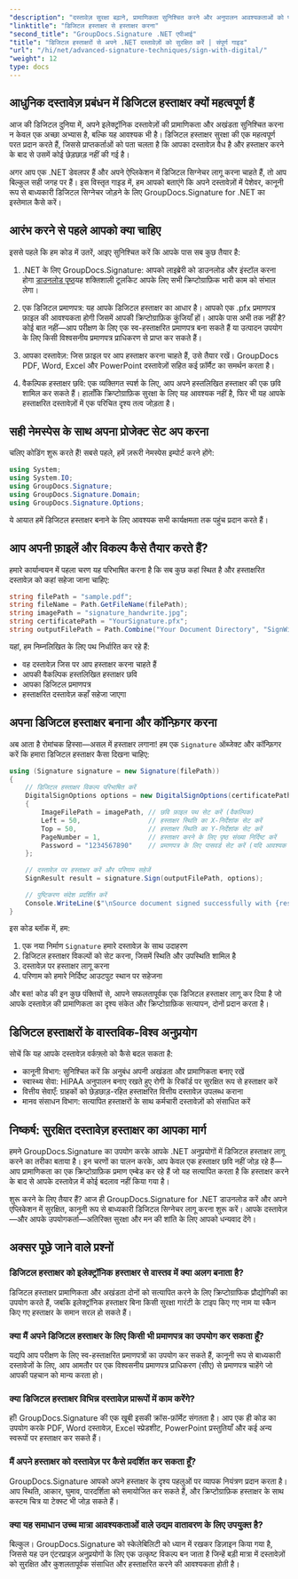 ```yaml
---
"description": "दस्तावेज़ सुरक्षा बढ़ाने, प्रामाणिकता सुनिश्चित करने और अनुपालन आवश्यकताओं को पूरा करने के लिए GroupDocs.Signature का उपयोग करके .NET अनुप्रयोगों में डिजिटल हस्ताक्षर लागू करने का तरीका जानें।"
"linktitle": "डिजिटल हस्ताक्षर से हस्ताक्षर करना"
"second_title": "GroupDocs.Signature .NET एपीआई"
"title": "डिजिटल हस्ताक्षरों से अपने .NET दस्तावेज़ों को सुरक्षित करें | संपूर्ण गाइड"
"url": "/hi/net/advanced-signature-techniques/sign-with-digital/"
"weight": 12
type: docs
---
```

## आधुनिक दस्तावेज़ प्रबंधन में डिजिटल हस्ताक्षर क्यों महत्वपूर्ण हैं

आज की डिजिटल दुनिया में, अपने इलेक्ट्रॉनिक दस्तावेज़ों की प्रामाणिकता और अखंडता सुनिश्चित करना न केवल एक अच्छा अभ्यास है, बल्कि यह आवश्यक भी है। डिजिटल हस्ताक्षर सुरक्षा की एक महत्वपूर्ण परत प्रदान करते हैं, जिससे प्राप्तकर्ताओं को पता चलता है कि आपका दस्तावेज़ वैध है और हस्ताक्षर करने के बाद से उसमें कोई छेड़छाड़ नहीं की गई है।

अगर आप एक .NET डेवलपर हैं और अपने ऐप्लिकेशन में डिजिटल सिग्नेचर लागू करना चाहते हैं, तो आप बिल्कुल सही जगह पर हैं। इस विस्तृत गाइड में, हम आपको बताएंगे कि अपने दस्तावेज़ों में पेशेवर, कानूनी रूप से बाध्यकारी डिजिटल सिग्नेचर जोड़ने के लिए GroupDocs.Signature for .NET का इस्तेमाल कैसे करें।

## आरंभ करने से पहले आपको क्या चाहिए

इससे पहले कि हम कोड में उतरें, आइए सुनिश्चित करें कि आपके पास सब कुछ तैयार है:

1. .NET के लिए GroupDocs.Signature: आपको लाइब्रेरी को डाउनलोड और इंस्टॉल करना होगा [डाउनलोड पृष्ठ](https://releases.groupdocs.com/signature/net/)यह शक्तिशाली टूलकिट आपके लिए सभी क्रिप्टोग्राफ़िक भारी काम को संभाल लेगा।

2. एक डिजिटल प्रमाणपत्र: यह आपके डिजिटल हस्ताक्षर का आधार है। आपको एक .pfx प्रमाणपत्र फ़ाइल की आवश्यकता होगी जिसमें आपकी क्रिप्टोग्राफ़िक कुंजियाँ हों। आपके पास अभी तक नहीं है? कोई बात नहीं—आप परीक्षण के लिए एक स्व-हस्ताक्षरित प्रमाणपत्र बना सकते हैं या उत्पादन उपयोग के लिए किसी विश्वसनीय प्रमाणपत्र प्राधिकरण से प्राप्त कर सकते हैं।

3. आपका दस्तावेज़: जिस फ़ाइल पर आप हस्ताक्षर करना चाहते हैं, उसे तैयार रखें। GroupDocs PDF, Word, Excel और PowerPoint दस्तावेज़ों सहित कई फ़ॉर्मैट का समर्थन करता है।

4. वैकल्पिक हस्ताक्षर छवि: एक व्यक्तिगत स्पर्श के लिए, आप अपने हस्तलिखित हस्ताक्षर की एक छवि शामिल कर सकते हैं। हालाँकि क्रिप्टोग्राफ़िक सुरक्षा के लिए यह आवश्यक नहीं है, फिर भी यह आपके हस्ताक्षरित दस्तावेज़ों में एक परिचित दृश्य तत्व जोड़ता है।

## सही नेमस्पेस के साथ अपना प्रोजेक्ट सेट अप करना

चलिए कोडिंग शुरू करते हैं! सबसे पहले, हमें ज़रूरी नेमस्पेस इम्पोर्ट करने होंगे:

```csharp
using System;
using System.IO;
using GroupDocs.Signature;
using GroupDocs.Signature.Domain;
using GroupDocs.Signature.Options;
```

ये आयात हमें डिजिटल हस्ताक्षर बनाने के लिए आवश्यक सभी कार्यक्षमता तक पहुंच प्रदान करते हैं।

## आप अपनी फ़ाइलें और विकल्प कैसे तैयार करते हैं?

हमारे कार्यान्वयन में पहला चरण यह परिभाषित करना है कि सब कुछ कहां स्थित है और हस्ताक्षरित दस्तावेज़ को कहां सहेजा जाना चाहिए:

```csharp
string filePath = "sample.pdf";
string fileName = Path.GetFileName(filePath);
string imagePath = "signature_handwrite.jpg";
string certificatePath = "YourSignature.pfx";
string outputFilePath = Path.Combine("Your Document Directory", "SignWithDigital", fileName);
```

यहां, हम निम्नलिखित के लिए पथ निर्धारित कर रहे हैं:
- वह दस्तावेज़ जिस पर आप हस्ताक्षर करना चाहते हैं
- आपकी वैकल्पिक हस्तलिखित हस्ताक्षर छवि
- आपका डिजिटल प्रमाणपत्र
- हस्ताक्षरित दस्तावेज़ कहाँ सहेजा जाएगा

## अपना डिजिटल हस्ताक्षर बनाना और कॉन्फ़िगर करना

अब आता है रोमांचक हिस्सा—असल में हस्ताक्षर लगाना! हम एक `Signature` ऑब्जेक्ट और कॉन्फ़िगर करें कि हमारा डिजिटल हस्ताक्षर कैसा दिखना चाहिए:

```csharp
using (Signature signature = new Signature(filePath))
{
    // डिजिटल हस्ताक्षर विकल्प परिभाषित करें
    DigitalSignOptions options = new DigitalSignOptions(certificatePath)
    {
        ImageFilePath = imagePath, // छवि फ़ाइल पथ सेट करें (वैकल्पिक)
        Left = 50,                 // हस्ताक्षर स्थिति का X-निर्देशांक सेट करें
        Top = 50,                  // हस्ताक्षर स्थिति का Y-निर्देशांक सेट करें
        PageNumber = 1,            // हस्ताक्षर करने के लिए पृष्ठ संख्या निर्दिष्ट करें
        Password = "1234567890"    // प्रमाणपत्र के लिए पासवर्ड सेट करें (यदि आवश्यक हो)
    };
    
    // दस्तावेज़ पर हस्ताक्षर करें और परिणाम सहेजें
    SignResult result = signature.Sign(outputFilePath, options);
    
    // पुष्टिकरण संदेश प्रदर्शित करें
    Console.WriteLine($"\nSource document signed successfully with {result.Succeeded.Count} signature(s).\nFile saved at {outputFilePath}.");
}
```

इस कोड ब्लॉक में, हम:
1. एक नया निर्माण `Signature` हमारे दस्तावेज़ के साथ उदाहरण
2. डिजिटल हस्ताक्षर विकल्पों को सेट करना, जिसमें स्थिति और उपस्थिति शामिल है
3. दस्तावेज़ पर हस्ताक्षर लागू करना
4. परिणाम को हमारे निर्दिष्ट आउटपुट स्थान पर सहेजना

और बस! कोड की इन कुछ पंक्तियों से, आपने सफलतापूर्वक एक डिजिटल हस्ताक्षर लागू कर दिया है जो आपके दस्तावेज़ की प्रामाणिकता का दृश्य संकेत और क्रिप्टोग्राफ़िक सत्यापन, दोनों प्रदान करता है।

## डिजिटल हस्ताक्षरों के वास्तविक-विश्व अनुप्रयोग

सोचें कि यह आपके दस्तावेज़ वर्कफ़्लो को कैसे बदल सकता है:

- कानूनी विभाग: सुनिश्चित करें कि अनुबंध अपनी अखंडता और प्रामाणिकता बनाए रखें
- स्वास्थ्य सेवा: HIPAA अनुपालन बनाए रखते हुए रोगी के रिकॉर्ड पर सुरक्षित रूप से हस्ताक्षर करें
- वित्तीय सेवाएँ: ग्राहकों को छेड़छाड़-रहित हस्ताक्षरित वित्तीय दस्तावेज़ उपलब्ध कराना
- मानव संसाधन विभाग: सत्यापित हस्ताक्षरों के साथ कर्मचारी दस्तावेज़ों को संसाधित करें

## निष्कर्ष: सुरक्षित दस्तावेज़ हस्ताक्षर का आपका मार्ग

हमने GroupDocs.Signature का उपयोग करके आपके .NET अनुप्रयोगों में डिजिटल हस्ताक्षर लागू करने का तरीका बताया है। इन चरणों का पालन करके, आप केवल एक हस्ताक्षर छवि नहीं जोड़ रहे हैं—आप प्रामाणिकता का एक क्रिप्टोग्राफ़िक प्रमाण एम्बेड कर रहे हैं जो यह सत्यापित करता है कि हस्ताक्षर करने के बाद से आपके दस्तावेज़ में कोई बदलाव नहीं किया गया है।

शुरू करने के लिए तैयार हैं? आज ही GroupDocs.Signature for .NET डाउनलोड करें और अपने एप्लिकेशन में सुरक्षित, कानूनी रूप से बाध्यकारी डिजिटल सिग्नेचर लागू करना शुरू करें। आपके दस्तावेज़—और आपके उपयोगकर्ता—अतिरिक्त सुरक्षा और मन की शांति के लिए आपको धन्यवाद देंगे।

## अक्सर पूछे जाने वाले प्रश्नों

### डिजिटल हस्ताक्षर को इलेक्ट्रॉनिक हस्ताक्षर से वास्तव में क्या अलग बनाता है?
डिजिटल हस्ताक्षर प्रामाणिकता और अखंडता दोनों को सत्यापित करने के लिए क्रिप्टोग्राफिक प्रौद्योगिकी का उपयोग करते हैं, जबकि इलेक्ट्रॉनिक हस्ताक्षर बिना किसी सुरक्षा गारंटी के टाइप किए गए नाम या स्कैन किए गए हस्ताक्षर के समान सरल हो सकते हैं।

### क्या मैं अपने डिजिटल हस्ताक्षर के लिए किसी भी प्रमाणपत्र का उपयोग कर सकता हूँ?
यद्यपि आप परीक्षण के लिए स्व-हस्ताक्षरित प्रमाणपत्रों का उपयोग कर सकते हैं, कानूनी रूप से बाध्यकारी दस्तावेजों के लिए, आप आमतौर पर एक विश्वसनीय प्रमाणपत्र प्राधिकरण (सीए) से प्रमाणपत्र चाहेंगे जो आपकी पहचान को मान्य करता हो।

### क्या डिजिटल हस्ताक्षर विभिन्न दस्तावेज़ प्रारूपों में काम करेंगे?
हाँ! GroupDocs.Signature की एक खूबी इसकी क्रॉस-फ़ॉर्मेट संगतता है। आप एक ही कोड का उपयोग करके PDF, Word दस्तावेज़, Excel स्प्रेडशीट, PowerPoint प्रस्तुतियाँ और कई अन्य स्वरूपों पर हस्ताक्षर कर सकते हैं।

### मैं अपने हस्ताक्षर को दस्तावेज़ पर कैसे प्रदर्शित कर सकता हूँ?
GroupDocs.Signature आपको अपने हस्ताक्षर के दृश्य पहलुओं पर व्यापक नियंत्रण प्रदान करता है। आप स्थिति, आकार, घुमाव, पारदर्शिता को समायोजित कर सकते हैं, और क्रिप्टोग्राफ़िक हस्ताक्षर के साथ कस्टम चित्र या टेक्स्ट भी जोड़ सकते हैं।

### क्या यह समाधान उच्च मात्रा आवश्यकताओं वाले उद्यम वातावरण के लिए उपयुक्त है?
बिल्कुल। GroupDocs.Signature को स्केलेबिलिटी को ध्यान में रखकर डिज़ाइन किया गया है, जिससे यह उन एंटरप्राइज़ अनुप्रयोगों के लिए एक उत्कृष्ट विकल्प बन जाता है जिन्हें बड़ी मात्रा में दस्तावेज़ों को सुरक्षित और कुशलतापूर्वक संसाधित और हस्ताक्षरित करने की आवश्यकता होती है।